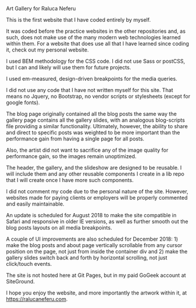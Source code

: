 Art Gallery for Raluca Neferu

This is the first website that I have coded entirely by myself. 

It was coded before the practice websites in the other repositories and, as such, does not make use of the many modern web technologies learned within them. For a website that does use all that I have learned since coding it, check out my personal website.

I used BEM methodology for the CSS code. I did not use Sass or postCSS, but I can and likely will use them for future projects.

I used em-measured, design-driven breakpoints for the media queries. 

I did not use any code that I have not written myself for this site. That means no Jquery, no Bootstrap, no vendor scripts or stylesheets (except for google fonts).

The blog page originally contained all the blog posts the same way the gallery page contains all the gallery slides, with an analogous blog-scripts file providing a similar functionality. Ultimately, however, the ability to share and direct to specific posts was weighted to be more important than the performance gain from having a single page for all posts.

Also, the artist did not want to sacrifice any of the image quality for performance gain, so the images remain unoptimized.

The header, the gallery, and the slideshow are designed to be reusable. I will include them and any other reusable components I create in a lib repo that I will create once I have more such components.

I did not comment my code due to the personal nature of the site. However, websites made for paying clients or employers will be properly commented and easily maintainable.

An update is scheduled for August 2018 to make the site compatible in Safari and responsive in older IE versions, as well as further smooth out the blog posts layouts on all media breakpoints. 

A couple of UI improvements are also scheduled for December 2018: 1) make the blog posts and about page vertically scrollable from any cursor position on the page, not just from inside the container div and 2) make the gallery slides switch back and forth by horizontal scrolling, not just click/touch events.

The site is not hosted here at Git Pages, but in my paid GoGeek account at SiteGround.

I hope you enjoy the website, and more importantly the artwork within it, at https://ralucaneferu.com.
